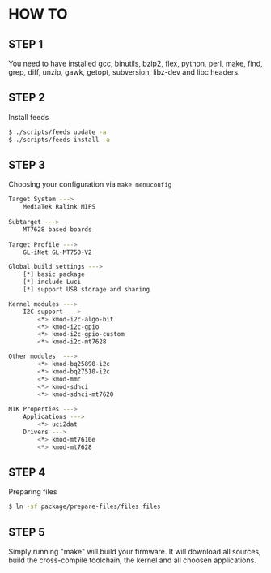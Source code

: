HOW TO  
======  

STEP 1  
------  

You need to have installed gcc, binutils, bzip2, flex, python, perl, make,
find, grep, diff, unzip, gawk, getopt, subversion, libz-dev and libc headers.  

STEP 2  
------  

Install feeds  
```bash  
$ ./scripts/feeds update -a
$ ./scripts/feeds install -a
```  

STEP 3  
------  

Choosing your configuration via `make menuconfig`  
```bash  
Target System --->
	MediaTek Ralink MIPS
	
Subtarget --->
	MT7628 based boards
	
Target Profile --->
	GL-iNet GL-MT750-V2

Global build settings --->
	[*] basic package
	[*] include Luci
	[*] support USB storage and sharing

Kernel modules --->
	I2C support --->
		<*> kmod-i2c-algo-bit
		<*> kmod-i2c-gpio
		<*> kmod-i2c-gpio-custom
		<*> kmod-i2c-mt7628

Other modules  --->
		<*> kmod-bq25890-i2c
		<*> kmod-bq27510-i2c
		<*> kmod-mmc
		<*> kmod-sdhci
		<*> kmod-sdhci-mt7620
		
MTK Properties --->
	Applications --->
		<*> uci2dat
	Drivers --->
		<*> kmod-mt7610e
		<*> kmod-mt7628
```  

STEP 4  
------  

Preparing files  
```bash  
$ ln -sf package/prepare-files/files files
```  

STEP 5  
------  

Simply running "make" will build your firmware.
It will download all sources, build the cross-compile toolchain, 
the kernel and all choosen applications.
